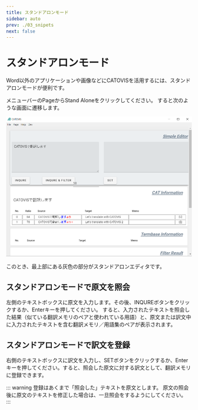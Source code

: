 ```yaml
---
title: スタンドアロンモード
sidebar: auto
prev: ./03_snipets
next: false
---
```


# スタンドアロンモード
Word以外のアプリケーションや画像などにCATOVISを活用するには、スタンドアロンモードが便利です。

メニューバーのPageからStand Aloneをクリックしてください。
すると次のような画面に遷移します。

<img src="./pict/standalone.png" alt="img" style="zoom:75%;" />

このとき、最上部にある灰色の部分がスタンドアロンエディタです。

## スタンドアロンモードで原文を照会
左側のテキストボックスに原文を入力します。その後、INQUREボタンをクリックするか、Enterキーを押してください。
すると、入力されたテキストを照会した結果（似ている翻訳メモリのペアと使われている用語）と、原文または訳文中に入力されたテキストを含む翻訳メモリ／用語集のペアが表示されます。

## スタンドアロンモードで訳文を登録
右側のテキストボックスに訳文を入力し、SETボタンをクリックするか、Enterキーを押してください。すると、照会した原文に対する訳文として、翻訳メモリに登録できます。

::: warning
登録はあくまで「照会した」テキストを原文とします。
原文の照会後に原文のテキストを修正した場合は、一旦照会をするようにしてください。
:::